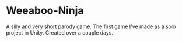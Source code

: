# Weeaboo-Ninja
A silly and very short parody game. The first game I've made as a solo project in Unity. Created over a couple days.
